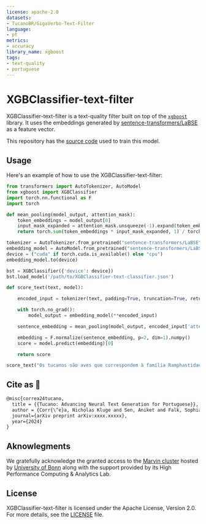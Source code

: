 ```yaml
---
license: apache-2.0
datasets:
- TucanoBR/GigaVerbo-Text-Filter
language:
- pt
metrics:
- accuracy
library_name: xgboost
tags:
- text-quality
- portuguese
---
```

# XGBClassifier-text-filter

XGBClassifier-text-filter is a text-quality filter built on top of the [`xgboost`](https://xgboost.readthedocs.io/en/stable/) library. It uses the embeddings generated by [sentence-transformers/LaBSE](https://huggingface.co/sentence-transformers/LaBSE) as a feature vector.

This repository has the [source code](https://github.com/Nkluge-correa/Tucano) used to train this model.

## Usage

Here's an example of how to use the XGBClassifier-text-filter:

```python
from transformers import AutoTokenizer, AutoModel
from xgboost import XGBClassifier
import torch.nn.functional as F
import torch

def mean_pooling(model_output, attention_mask):
    token_embeddings = model_output[0]
    input_mask_expanded = attention_mask.unsqueeze(-1).expand(token_embeddings.size()).float()
    return torch.sum(token_embeddings * input_mask_expanded, 1) / torch.clamp(input_mask_expanded.sum(1), min=1e-9)

tokenizer = AutoTokenizer.from_pretrained("sentence-transformers/LaBSE")
embedding_model = AutoModel.from_pretrained("sentence-transformers/LaBSE")
device = ("cuda" if torch.cuda.is_available() else "cpu")
embedding_model.to(device)

bst = XGBClassifier({'device': device})
bst.load_model('/path/to/XGBClassifier-text-classifier.json')

def score_text(text, model):

    encoded_input = tokenizer(text, padding=True, truncation=True, return_tensors='pt').to(device)

    with torch.no_grad():
        model_output = embedding_model(**encoded_input)

    sentence_embedding = mean_pooling(model_output, encoded_input['attention_mask'])

    embedding = F.normalize(sentence_embedding, p=2, dim=1).numpy()
    score = model.predict(embedding)[0]

    return score

score_text("Os tucanos são aves que correspondem à família Ramphastidae, vivem nas florestas tropicais da América Central e América do Sul. A família inclui cinco gêneros e mais de quarenta espécies diferentes. Possuem bicos notavelmente grandes e coloridos, que possuem a função de termorregulação para as muitas espécies que passam muito tempo na copa da floresta exposta ao sol tropical quente.", bst)
```

## Cite as 🤗

```latex
@misc{correa24tucano,
  title = {{Tucano: Advancing Neural Text Generation for Portuguese}},
  author = {Corr{\^e}a, Nicholas Kluge and Sen, Aniket and Falk, Sophia and Fatimah, Shiza},
  journal={arXiv preprint arXiv:xxxx.xxxxx},
  year={2024}
}
```

## Aknowlegments

We gratefully acknowledge the granted access to the [Marvin cluster](https://www.hpc.uni-bonn.de/en/systems/marvin) hosted by [University of Bonn](https://www.uni-bonn.de/en) along with the support provided by its High Performance Computing \& Analytics Lab.

## License

XGBClassifier-text-filter is licensed under the Apache License, Version 2.0. For more details, see the [LICENSE](../../LICENSE) file.
